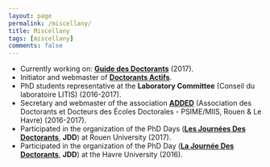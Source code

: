 ```yaml
---
layout: page
permalink: /miscellany/
title: Miscellany
tags: [miscellany]
comments: false
---
```

* Currently working on:
  [**Guide des Doctorants**](https://wiki.litislab.fr/doku.php?id=doctorants:doctorants) (2017).
* Initiator and webmaster of [**Doctorants Actifs**](http://doctorants-actifs.fr/index-en/).
* PhD students representative at the **Laboratory Committee** (Conseil du
  laboratoire LITIS) (2016-2017).
* Secretary and webmaster of the association [**ADDED**](http://association-added.fr/index-en/) (Association des Doctorants et Docteurs des
  Écoles Doctorales - PSIME/MIIS, Rouen & Le Havre) (2016-2017).
* Participated in the organization of the PhD Days ([**Les Journées Des Doctorants**](http://association-added.fr/jdd2017-en/),
  **JDD**) at Rouen University (2017).
* Participated in the organization of the PhD Day ([**La Journée Des Doctorants**](https://sites.google.com/site/jddspmii2016/),
  **JDD**) at the Havre University (2016).

